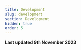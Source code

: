```yaml
---
title: Development
slug: development
section: Development
hidden: true
order: 5
---
```


**Last updated 9th November 2023**

